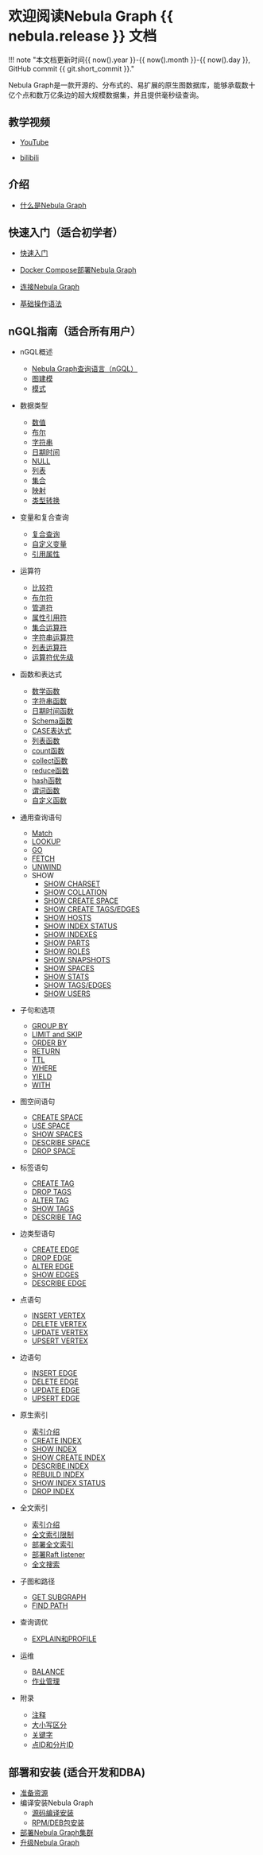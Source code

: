 # 欢迎阅读Nebula Graph {{ nebula.release }} 文档

!!! note "本文档更新时间{{ now().year }}-{{ now().month }}-{{ now().day }}, GitHub commit {{ git.short_commit }}."

Nebula Graph是一款开源的、分布式的、易扩展的原生图数据库，能够承载数十亿个点和数万亿条边的超大规模数据集，并且提供毫秒级查询。

## 教学视频

- [YouTube](https://www.youtube.com/channel/UC73V8q795eSEMxDX4Pvdwmw/)

- [bilibili](https://space.bilibili.com/472621355)

## 介绍

- [什么是Nebula Graph](1.introduction/1.what-is-nebula-graph.md)

## 快速入门（适合初学者）

- [快速入门](2.quick-start/1.quick-start-workflow.md)

- [Docker Compose部署Nebula Graph](2.quick-start/2.deploy-nebula-graph-with-docker-compose.md)

- [连接Nebula Graph](2.quick-start/3.connect-to-nebula-graph.md)

- [基础操作语法](2.quick-start/4.nebula-graph-crud.md)

## nGQL指南（适合所有用户）

<!-- to be updated -->
- nGQL概述
  - [Nebula Graph查询语言（nGQL）](3.ngql-guide/1.nGQL-overview/1.overview.md)
  - [图建模](3.ngql-guide/1.nGQL-overview/2.graph-modeling.md)
  - [模式](3.ngql-guide/1.nGQL-overview/3.graph-patterns.md)
- 数据类型
  - [数值](3.ngql-guide/3.data-types/1.numeric.md)
  - [布尔](3.ngql-guide/3.data-types/2.boolean.md)
  - [字符串](3.ngql-guide/3.data-types/3.string.md)
  - [日期时间](3.ngql-guide/3.data-types/4.date-and-time.md)
  - [NULL](3.ngql-guide/3.data-types/5.null.md)
  - [列表](3.ngql-guide/3.data-types/6.list.md)
  - [集合](3.ngql-guide/3.data-types/7.set.md)
  - [映射](3.ngql-guide/3.data-types/8.map.md)
  - [类型转换](3.ngql-guide/3.data-types/9.type-conversion.md)

- 变量和复合查询
  - [复合查询](3.ngql-guide/4.variable-and-composite-queries/1.composite-queries.md)
  - [自定义变量](3.ngql-guide/4.variable-and-composite-queries/2.user-defined-variables.md)
  - [引用属性](3.ngql-guide/4.variable-and-composite-queries/3.property-reference.md)

- 运算符
  - [比较符](3.ngql-guide/5.operators/1.comparison.md)
  - [布尔符](3.ngql-guide/5.operators/2.boolean.md)
  - [管道符](3.ngql-guide/5.operators/4.pipe.md)
  - [属性引用符](3.ngql-guide/5.operators/5.property-reference.md)
  - [集合运算符](3.ngql-guide/5.operators/6.set.md)
  - [字符串运算符](3.ngql-guide/5.operators/7.string.md)
  - [列表运算符](3.ngql-guide/5.operators/8.list.md)
  - [运算符优先级](3.ngql-guide/5.operators/9.precedence.md)

- 函数和表达式
  - [数学函数](3.ngql-guide/6.functions-and-expressions/1.math.md)
  - [字符串函数](3.ngql-guide/6.functions-and-expressions/2.string.md)
  - [日期时间函数](3.ngql-guide/6.functions-and-expressions/3.date-and-time.md)
  - [Schema函数](3.ngql-guide/6.functions-and-expressions/4.schema.md)
  - [CASE表达式](3.ngql-guide/6.functions-and-expressions/5.case-expressions.md)
  - [列表函数](3.ngql-guide/6.functions-and-expressions/6.list.md)
  - [count函数](3.ngql-guide/6.functions-and-expressions/7.count.md)
  - [collect函数](3.ngql-guide/6.functions-and-expressions/10.collect.md)
  - [reduce函数](3.ngql-guide/6.functions-and-expressions/11.reduce.md)
  - [hash函数](3.ngql-guide/6.functions-and-expressions/12.hash.md)
  - [谓词函数](3.ngql-guide/6.functions-and-expressions/8.predicate.md)
  - [自定义函数](3.ngql-guide/6.functions-and-expressions/9.user-defined-functions.md)

- 通用查询语句
  - [Match](3.ngql-guide/7.general-query-statements/2.match.md)
  - [LOOKUP](3.ngql-guide/7.general-query-statements/5.lookup.md)
  - [GO](3.ngql-guide/7.general-query-statements/3.go.md)
  - [FETCH](3.ngql-guide/7.general-query-statements/4.fetch.md)
  - [UNWIND](3.ngql-guide/7.general-query-statements/7.unwind.md)
  - SHOW
    - [SHOW CHARSET](3.ngql-guide/7.general-query-statements/6.show/1.show-charset.md)
    - [SHOW COLLATION](3.ngql-guide/7.general-query-statements/6.show/2.show-collation.md)
    - [SHOW CREATE SPACE](3.ngql-guide/7.general-query-statements/6.show/4.show-create-space.md)
    - [SHOW CREATE TAGS/EDGES](3.ngql-guide/7.general-query-statements/6.show/5.show-create-tags-edges.md)
    - [SHOW HOSTS](3.ngql-guide/7.general-query-statements/6.show/6.show-hosts.md)
    - [SHOW INDEX STATUS](3.ngql-guide/7.general-query-statements/6.show/7.show-index-status.md)
    - [SHOW INDEXES](3.ngql-guide/7.general-query-statements/6.show/8.show-indexes.md)
    - [SHOW PARTS](3.ngql-guide/7.general-query-statements/6.show/9.show-parts.md)
    - [SHOW ROLES](3.ngql-guide/7.general-query-statements/6.show/10.show-roles.md)
    - [SHOW SNAPSHOTS](3.ngql-guide/7.general-query-statements/6.show/11.show-snapshots.md)
    - [SHOW SPACES](3.ngql-guide/7.general-query-statements/6.show/12.show-spaces.md)
    - [SHOW STATS](3.ngql-guide/7.general-query-statements/6.show/14.show-stats.md)
    - [SHOW TAGS/EDGES](3.ngql-guide/7.general-query-statements/6.show/15.show-tags-edges.md)
    - [SHOW USERS](3.ngql-guide/7.general-query-statements/6.show/16.show-users.md)

- 子句和选项
  - [GROUP BY](3.ngql-guide/8.clauses-and-options/group-by.md)
  - [LIMIT and SKIP](3.ngql-guide/8.clauses-and-options/limit.md)
  - [ORDER BY](3.ngql-guide/8.clauses-and-options/order-by.md)
  - [RETURN](3.ngql-guide/8.clauses-and-options/return.md)
  - [TTL](3.ngql-guide/8.clauses-and-options/ttl-options.md)
  - [WHERE](3.ngql-guide/8.clauses-and-options/where.md)
  - [YIELD](3.ngql-guide/8.clauses-and-options/yield.md)
  - [WITH](3.ngql-guide/8.clauses-and-options/with.md)

- 图空间语句
  - [CREATE SPACE](3.ngql-guide/9.space-statements/1.create-space.md)
  - [USE SPACE](3.ngql-guide/9.space-statements/2.use-space.md)
  - [SHOW SPACES](3.ngql-guide/9.space-statements/3.show-spaces.md)
  - [DESCRIBE SPACE](3.ngql-guide/9.space-statements/4.describe-space.md)
  - [DROP SPACE](3.ngql-guide/9.space-statements/5.drop-space.md)

- 标签语句
  - [CREATE TAG](3.ngql-guide/10.tag-statements/1.create-tag.md)
  - [DROP TAGS](3.ngql-guide/10.tag-statements/2.drop-tag.md)
  - [ALTER TAG](3.ngql-guide/10.tag-statements/3.alter-tag.md)
  - [SHOW TAGS](3.ngql-guide/10.tag-statements/4.show-tags.md)
  - [DESCRIBE TAG](3.ngql-guide/10.tag-statements/5.describe-tag.md)

- 边类型语句
  - [CREATE EDGE](3.ngql-guide/11.edge-type-statements/1.create-edge.md)
  - [DROP EDGE](3.ngql-guide/11.edge-type-statements/2.drop-edge.md)
  - [ALTER EDGE](3.ngql-guide/11.edge-type-statements/3.alter-edge.md)
  - [SHOW EDGES](3.ngql-guide/11.edge-type-statements/4.show-edges.md)
  - [DESCRIBE EDGE](3.ngql-guide/11.edge-type-statements/5.describe-edge.md)

- 点语句
  - [INSERT VERTEX](3.ngql-guide/12.vertex-statements/1.insert-vertex.md)
  - [DELETE VERTEX](3.ngql-guide/12.vertex-statements/4.delete-vertex.md)
  - [UPDATE VERTEX](3.ngql-guide/12.vertex-statements/2.update-vertex.md)
  - [UPSERT VERTEX](3.ngql-guide/12.vertex-statements/3.upsert-vertex.md)

- 边语句
  - [INSERT EDGE](3.ngql-guide/13.edge-statements/1.insert-edge.md)
  - [DELETE EDGE](3.ngql-guide/13.edge-statements/4.delete-edge.md)
  - [UPDATE EDGE](3.ngql-guide/13.edge-statements/2.update-edge.md)
  - [UPSERT EDGE](3.ngql-guide/13.edge-statements/3.upsert-edge.md)

- 原生索引
  - [索引介绍](3.ngql-guide/14.native-index-statements/README.md)
  - [CREATE INDEX](3.ngql-guide/14.native-index-statements/1.create-native-index.md)
  - [SHOW INDEX](3.ngql-guide/14.native-index-statements/2.show-native-indexes.md)
  - [SHOW CREATE INDEX](3.ngql-guide/14.native-index-statements/2.1.show-create-index.md)
  - [DESCRIBE INDEX](3.ngql-guide/14.native-index-statements/3.describe-native-index.md)
  - [REBUILD INDEX](3.ngql-guide/14.native-index-statements/4.rebuild-native-index.md)
  - [SHOW INDEX STATUS](3.ngql-guide/14.native-index-statements/5.show-native-index-status.md)
  - [DROP INDEX](3.ngql-guide/14.native-index-statements/6.drop-native-index.md)

- 全文索引
  - [索引介绍](3.ngql-guide/14.native-index-statements/README.md)
  - [全文索引限制](4.deployment-and-installation/6.deploy-text-based-index/1.text-based-index-restrictions.md)
  - [部署全文索引](4.deployment-and-installation/6.deploy-text-based-index/2.deploy-es.md)
  - [部署Raft listener](4.deployment-and-installation/6.deploy-text-based-index/3.deploy-listener.md)
  - [全文搜索](3.ngql-guide/15.full-text-index-statements/1.search-with-text-based-index.md)

- 子图和路径
  - [GET SUBGRAPH](3.ngql-guide/16.subgraph-and-path/1.get-subgraph.md)
  - [FIND PATH](3.ngql-guide/16.subgraph-and-path/2.find-path.md)

- 查询调优
  - [EXPLAIN和PROFILE](3.ngql-guide/17.query-tuning-statements/1.explain-and-profile.md)

- 运维

  - [BALANCE](3.ngql-guide/18.operation-and-maintenance-statements/2.balance-syntax.md)
  - [作业管理](3.ngql-guide/18.operation-and-maintenance-statements/4.job-statements.md)

- 附录

  - [注释](3.ngql-guide/20.appendix/comments.md)
  - [大小写区分](3.ngql-guide/20.appendix/identifier-case-sensitivity.md)
  - [关键字](3.ngql-guide/20.appendix/keywords-and-reserved-words.md)
  - [点ID和分片ID](3.ngql-guide/20.appendix/vid-partition.md)

## 部署和安装 (适合开发和DBA)

- [准备资源](4.deployment-and-installation/1.resource-preparations.md)
- 编译安装Nebula Graph
  - [源码编译安装](4.deployment-and-installation/2.compile-and-install-nebula-graph/1.install-nebula-graph-by-compiling-the-source-code.md)
  - [RPM/DEB包安装](4.deployment-and-installation/2.compile-and-install-nebula-graph/2.install-nebula-graph-by-rpm-or-deb.md)
- [部署Nebula Graph集群](4.deployment-and-installation/deploy-nebula-graph-cluster.md)
- [升级Nebula Graph](4.deployment-and-installation/3.upgrade-nebula-graph.md)
